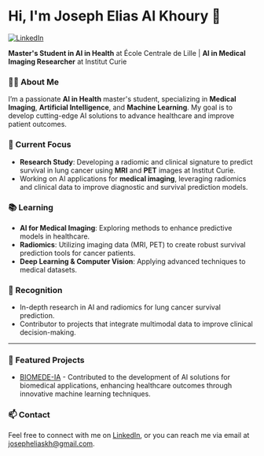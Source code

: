 # Hi, I'm Joseph Elias Al Khoury 👋

[![LinkedIn](https://img.shields.io/badge/LinkedIn-Profile-blue)](https://www.linkedin.com/in/joseph-elias-al-khoury-0a54a8239/)  

**Master's Student in AI in Health** at École Centrale de Lille | **AI in Medical Imaging Researcher** at Institut Curie

### 👨‍💻 About Me
I’m a passionate **AI in Health** master's student, specializing in **Medical Imaging**, **Artificial Intelligence**, and **Machine Learning**. My goal is to develop cutting-edge AI solutions to advance healthcare and improve patient outcomes.

### 💼 Current Focus
- **Research Study**: Developing a radiomic and clinical signature to predict survival in lung cancer using **MRI** and **PET** images at Institut Curie.
- Working on AI applications for **medical imaging**, leveraging radiomics and clinical data to improve diagnostic and survival prediction models.

### 📚 Learning
- **AI for Medical Imaging**: Exploring methods to enhance predictive models in healthcare.
- **Radiomics**: Utilizing imaging data (MRI, PET) to create robust survival prediction tools for cancer patients.
- **Deep Learning & Computer Vision**: Applying advanced techniques to medical datasets.

### 🌟 Recognition
- In-depth research in AI and radiomics for lung cancer survival prediction.
- Contributor to projects that integrate multimodal data to improve clinical decision-making.

---

### 📌 Featured Projects
- [BIOMEDE-IA](https://www.lito-web.fr/fr/projets/93-biomede-ia) - Contributed to the development of AI solutions for biomedical applications, enhancing healthcare outcomes through innovative machine learning techniques.


### 📫 Contact
Feel free to connect with me on [LinkedIn](https://www.linkedin.com/in/joseph-elias-al-khoury-0a54a8239/), or you can reach me via email at [josepheliaskh@gmail.com](mailto:josepheliaskh@gmail.com).
